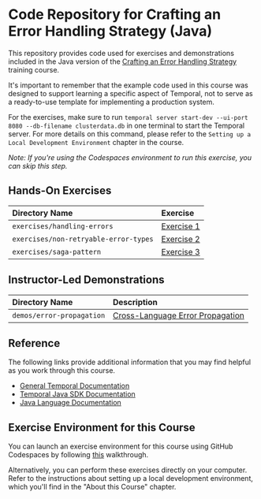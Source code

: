 # Code Repository for Crafting an Error Handling Strategy (Java)

This repository provides code used for exercises and demonstrations
included in the Java version of the [Crafting an Error Handling Strategy](https://learn.temporal.io/courses/errstrat/)
training course.

It's important to remember that the example code used in this course was designed 
to support learning a specific aspect of Temporal, not to serve as a ready-to-use 
template for implementing a production system.

For the exercises, make sure to run `temporal server start-dev --ui-port 8080 --db-filename clusterdata.db` 
in one terminal to start the Temporal server. For more details on this command,
please refer to the `Setting up a Local Development Environment` chapter in the
course. 

*Note: If you're using the Codespaces environment to run this exercise, you can skip this step.*

## Hands-On Exercises

| Directory Name                        | Exercise                                                    |
| :------------------------------------ | :---------------------------------------------------------- |
| `exercises/handling-errors`  | [Exercise 1](exercises/handling-errors/README.md)  |
| `exercises/non-retryable-error-types`    | [Exercise 2](exercises/non-retryable-error-types/README.md)    |
| `exercises/saga-pattern`        | [Exercise 3](exercises/sagas/README.md)        |

## Instructor-Led Demonstrations

| Directory Name            | Description                                                         |
| :------------------------ | :------------------------------------------------------------------ |
| `demos/error-propagation` | [Cross-Language Error Propagation](demos/error-propagation/README.md) |

## Reference

The following links provide additional information that you may find helpful as
you work through this course.

- [General Temporal Documentation](https://docs.temporal.io/)
- [Temporal Java SDK Documentation](https://www.javadoc.io/doc/io.temporal/temporal-sdk/latest/index.html)
- [Java Language Documentation](https://docs.oracle.com/en/java/)

## Exercise Environment for this Course

You can launch an exercise environment for this course using GitHub Codespaces by 
following [this](codespaces.md) walkthrough.

Alternatively, you can perform these exercises directly on your computer. Refer 
to the instructions about setting up a local development environment, which you'll 
find in the "About this Course" chapter.
